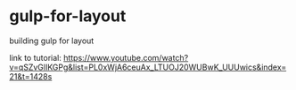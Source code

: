 # gulp-for-layout
building gulp for layout

link to tutorial: https://www.youtube.com/watch?v=qSZvGlIKGPg&list=PL0xWjA6ceuAx_LTUOJ20WUBwK_UUUwics&index=21&t=1428s
